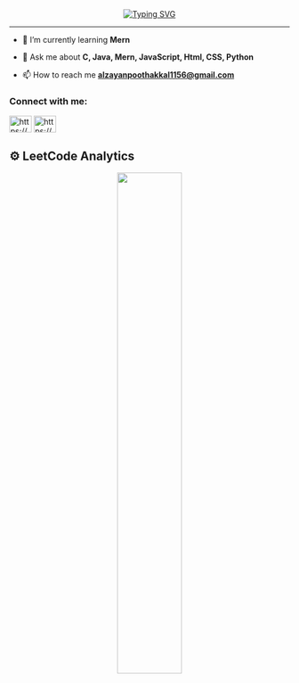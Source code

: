 <br><div align=center>
<a href="https://git.io/typing-svg"><img src="https://readme-typing-svg.herokuapp.com?font=Fira+Code&size=30&pause=1000&color=20F751&width=800&lines=Hi+there+I'm+Zayan+%F0%9F%91%8B%2C;FullStack+-+Mern+-+Developer;React+%7C+Node.js+%7C+Express.js+%7C+MongoDB" alt="Typing SVG" /></a>
 </div>
<hr>

- 🌱 I’m currently learning **Mern**

- 💬 Ask me about **C, Java, Mern, JavaScript, Html, CSS, Python**

- 📫 How to reach me **alzayanpoothakkal1156@gmail.com**

<h3 align="left">Connect with me:</h3>
<p align="left">
<a href="https://www.linkedin.com/in/al-zayan-p-973359330/" target="blank"><img align="center" src="https://raw.githubusercontent.com/rahuldkjain/github-profile-readme-generator/master/src/images/icons/Social/linked-in-alt.svg" alt="https://www.linkedin.com/in/al-zayan-p-973359330/" height="30" width="40" /></a>
<a href="https://www.instagram.com/zayaaan.al/" target="blank"><img align="center" src="https://raw.githubusercontent.com/rahuldkjain/github-profile-readme-generator/master/src/images/icons/Social/instagram.svg" alt="https://www.instagram.com/zayaan.al/" height="30" width="40" /></a>
</p>

## ⚙️ LeetCode Analytics
<p align="center">
    <a href="https://leetcode.com/u/zayan_al/"><img width="48%" src="https://leetcode.card.workers.dev/zayan_al?theme=dark&font=baloo&extension=null&border=2&border_radius=8"></a>
</p>










<!--<p><img align="left" src="https://github-readme-stats.vercel.app/api/top-langs?username=jiyadahammad&show_icons=true&locale=en&layout=compact" alt="jiyadahammad" /></p>

<p><img align="center" src="https://github-readme-streak-stats.herokuapp.com/?user=jiyadahammad&" alt="jiyadahammad" /></p>

<br><br><br>[![@jiaydahammad's Holopin board](https://holopin.me/jiaydahammad)](https://holopin.io/@jiaydahammad)<br><br><br>-->
